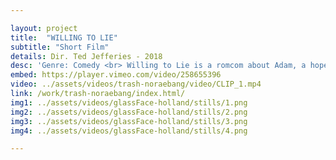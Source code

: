 ```yaml
---

layout: project
title:  "WILLING TO LIE"
subtitle: "Short Film"
details: Dir. Ted Jefferies - 2018 
desc: 'Genre: Comedy <br> Willing to Lie is a romcom about Adam, a hopeless romantic who matches with Lucy, the girl of his dreams. She makes him lie about how they met, only to use that fake story to frame him for a crime.'
embed: https://player.vimeo.com/video/258655396
video: ../assets/videos/trash-noraebang/video/CLIP_1.mp4
link: /work/trash-noraebang/index.html/
img1: ../assets/videos/glassFace-holland/stills/1.png
img2: ../assets/videos/glassFace-holland/stills/2.png
img3: ../assets/videos/glassFace-holland/stills/3.png
img4: ../assets/videos/glassFace-holland/stills/4.png

---
```


